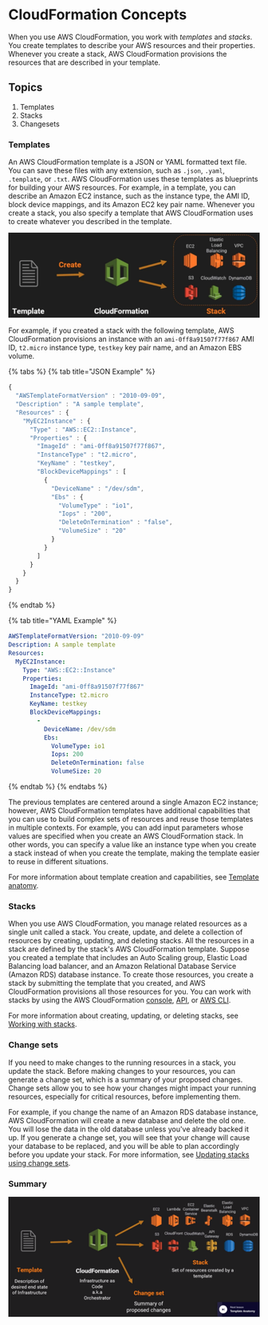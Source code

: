 # CloudFormation Concepts

 When you use AWS CloudFormation, you work with _templates_ and _stacks_. You create templates to describe your AWS resources and their properties. Whenever you create a stack, AWS CloudFormation provisions the resources that are described in your template.

## Topics

1. Templates
2. Stacks
3. Changesets

### Templates

An AWS CloudFormation template is a JSON or YAML formatted text file. You can save these files with any extension, such as `.json`, `.yaml`, `.template`, or `.txt`. AWS CloudFormation uses these templates as blueprints for building your AWS resources. For example, in a template, you can describe an Amazon EC2 instance, such as the instance type, the AMI ID, block device mappings, and its Amazon EC2 key pair name. Whenever you create a stack, you also specify a template that AWS CloudFormation uses to create whatever you described in the template.

![](../.gitbook/assets/image.png)

For example, if you created a stack with the following template, AWS CloudFormation provisions an instance with an `ami-0ff8a91507f77f867` AMI ID, `t2.micro` instance type, `testkey` key pair name, and an Amazon EBS volume.

{% tabs %}
{% tab title="JSON Example" %}
```javascript
{
  "AWSTemplateFormatVersion" : "2010-09-09",
  "Description" : "A sample template",
  "Resources" : {
    "MyEC2Instance" : {
      "Type" : "AWS::EC2::Instance",
      "Properties" : {
        "ImageId" : "ami-0ff8a91507f77f867",
        "InstanceType" : "t2.micro",
        "KeyName" : "testkey",
        "BlockDeviceMappings" : [
          {
            "DeviceName" : "/dev/sdm",
            "Ebs" : {
              "VolumeType" : "io1",
              "Iops" : "200",
              "DeleteOnTermination" : "false",
              "VolumeSize" : "20"
            }
          }
        ]
      }
    }
  }
}
```
{% endtab %}

{% tab title="YAML Example" %}
```yaml
AWSTemplateFormatVersion: "2010-09-09"
Description: A sample template
Resources:
  MyEC2Instance:
    Type: "AWS::EC2::Instance"
    Properties: 
      ImageId: "ami-0ff8a91507f77f867"
      InstanceType: t2.micro
      KeyName: testkey
      BlockDeviceMappings:
        -
          DeviceName: /dev/sdm
          Ebs:
            VolumeType: io1
            Iops: 200
            DeleteOnTermination: false
            VolumeSize: 20
```
{% endtab %}
{% endtabs %}

The previous templates are centered around a single Amazon EC2 instance; however, AWS CloudFormation templates have additional capabilities that you can use to build complex sets of resources and reuse those templates in multiple contexts. For example, you can add input parameters whose values are specified when you create an AWS CloudFormation stack. In other words, you can specify a value like an instance type when you create a stack instead of when you create the template, making the template easier to reuse in different situations.

For more information about template creation and capabilities, see [Template anatomy](https://docs.aws.amazon.com/AWSCloudFormation/latest/UserGuide/template-anatomy.html).

### Stacks <a id="w2ab1b5c15b9"></a>

When you use AWS CloudFormation, you manage related resources as a single unit called a stack. You create, update, and delete a collection of resources by creating, updating, and deleting stacks. All the resources in a stack are defined by the stack's AWS CloudFormation template. Suppose you created a template that includes an Auto Scaling group, Elastic Load Balancing load balancer, and an Amazon Relational Database Service \(Amazon RDS\) database instance. To create those resources, you create a stack by submitting the template that you created, and AWS CloudFormation provisions all those resources for you. You can work with stacks by using the AWS CloudFormation [console](https://console.aws.amazon.com/cloudformation/), [API](https://docs.aws.amazon.com/AWSCloudFormation/latest/APIReference/), or [AWS CLI](https://docs.aws.amazon.com/cli/latest/reference/cloudformation).

For more information about creating, updating, or deleting stacks, see [Working with stacks](https://docs.aws.amazon.com/AWSCloudFormation/latest/UserGuide/stacks.html).

### Change sets <a id="w2ab1b5c15c11"></a>

If you need to make changes to the running resources in a stack, you update the stack. Before making changes to your resources, you can generate a change set, which is a summary of your proposed changes. Change sets allow you to see how your changes might impact your running resources, especially for critical resources, before implementing them.

For example, if you change the name of an Amazon RDS database instance, AWS CloudFormation will create a new database and delete the old one. You will lose the data in the old database unless you've already backed it up. If you generate a change set, you will see that your change will cause your database to be replaced, and you will be able to plan accordingly before you update your stack. For more information, see [Updating stacks using change sets](https://docs.aws.amazon.com/AWSCloudFormation/latest/UserGuide/using-cfn-updating-stacks-changesets.html).

### Summary

![](../.gitbook/assets/image%20%2814%29.png)

